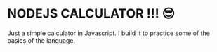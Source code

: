 # NODEJS CALCULATOR !!! 😎 
Just a simple calculator in Javascript. I build it to practice some of the basics of the language.
